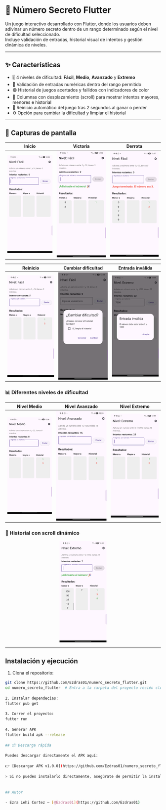 # 🎯 Número Secreto Flutter

Un juego interactivo desarrollado con Flutter, donde los usuarios deben adivinar un número secreto dentro de un rango determinado según el nivel de dificultad seleccionado.  
Incluye validación de entradas, historial visual de intentos y gestión dinámica de niveles.

---

## ✨ Características

- 🎚️ 4 niveles de dificultad: **Fácil**, **Medio**, **Avanzado** y **Extremo**
- 🔢 Validación de entradas numéricas dentro del rango permitido
- 🟢 Historial de juegos acertados y fallidos con indicadores de color
- 📜 Columnas con desplazamiento (scroll) para mostrar intentos mayores, menores e historial
- 🔄 Reinicio automático del juego tras 2 segundos al ganar o perder
- ⚙️ Opción para cambiar la dificultad y limpiar el historial

---


## 📸 Capturas de pantalla

| Inicio | Victoria | Derrota |
|-------|----------|---------|
| ![Inicio](screenshot/flutter_01.png) | ![Ganaste](screenshot/flutter_03.png) | ![Perdiste](screenshot/flutter_04.png) |

| Reinicio | Cambiar dificultad | Entrada inválida |
|----------|---------------------|------------------|
| ![Reinicio](screenshot/flutter_05.png) | ![Dificultad](screenshot/flutter_06.png) | ![Entrada inválida](screenshot/flutter_11.png) |

### 📊 Diferentes niveles de dificultad

| Nivel Medio | Nivel Avanzado | Nivel Extremo |
|-------------|----------------|---------------|
| ![Nivel Medio](screenshot/flutter_08.png) | ![Nivel Avanzado](screenshot/flutter_09.png) | ![Nivel Extremo](screenshot/flutter_10.png) |

### 🧾 Historial con scroll dinámico

<p align="center">
  <img src="screenshot/flutter_12.png" width="30%" />
</p>


---

## Instalación y ejecución

1. Clona el repositorio:

```bash
git clone https://github.com/Ezdras01/numero_secreto_flutter.git
cd numero_secreto_flutter  # Entra a la carpeta del proyecto recién clonado

2. Instalar dependecias:
flutter pub get

3. Correr el proyecto:
futter run 

4. Generar APK
flutter build apk --release

## 📦 Descarga rápida

Puedes descargar directamente el APK aquí:

👉 [Descargar APK v1.0.0](https://github.com/Ezdras01/numero_secreto_flutter/releases/download/v1.0.0/app-release.apk)

> Si no puedes instalarlo directamente, asegúrate de permitir la instalación de aplicaciones desde fuentes externas en tu dispositivo Android.


## Autor

- Ezra Lehi Cortez — [@Ezdras01](https://github.com/Ezdras01)


